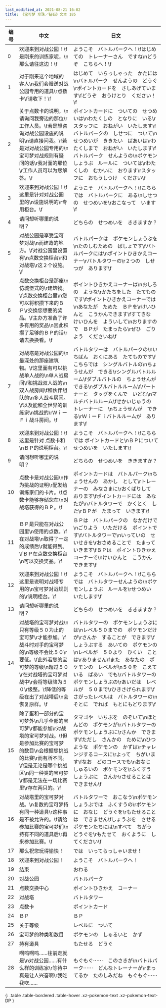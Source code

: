 ```yaml
---
last_modified_at: 2021-08-21 16:02
title: 《宝可梦 珍珠／钻石》文本 185
---
```

| 编号 | 中文 | 日文 |
| ---- | ---- | ---- |
| 0 | 欢迎来到对战公园！\f是刚来的训练家呢，\n那么请往这边！\f | ようこそ　バトルパークへ！\fはじめての　トレーナーさん　ですね\nどうぞ　こちらへ！\f |
| 1 | 对于刚来这个地域的客人\n我们会赠送对战公园专用的道具\r点数卡\f请收下！\f | はじめて　いらっしゃった　かたには\nバトルパーク　せんようの　どうぐ\rポイントカードを　さしあげています\fどうぞ　おうけとり　ください！\f |
| 2 | 关于点数卡的说明，\n请询问我旁边的那位\r工作人员。\f若是想咨询对战公园设施的说明\n请直接问我。\f若是对对战公园专用的\n宝可梦对战规则有疑问的话\r我对面的那位\r工作人员可以为您解答。\f | ポイントカードに　ついての　せつめいは\nわたくしの　となりに　いる\rスタッフに　おねがい　いたします\fバトルパークの　しせつに　ついて\nせつめいが　ききたい　ばあいは\rわたくしまで　おねがい　いたします\fバトルパーク　せんようの\nポケモンしょうぶ　ルールに　ついては\rわたくしの　むかいに　おります\rスタッフに　おもうしつけ　ください\f |
| 3 | 欢迎来到对战公园！\f这里是针对对战公园里的\n设施说明的\r专用柜台。\f | ようこそ　バトルパークへ！\fこちらでは　バトルパークに　ある\nしせつの　せつめいを\rおこなって　います\f |
| 4 | 请问想听哪里的说明？ | どちらの　せつめいを　ききますか？ |
| 5 | 对战公园是享受宝可梦对战\n而建造的地方。\f对战公园里设置有\n点数交换柜台\r和对战塔\r这２个设施。\f | バトルパークは　ポケモンしょうぶを\nたのしむための　ばしょです\fバトルパークには\nポイントひきかえコーナー\rバトルタワーの\r２つの　しせつが　あります\f |
| 6 | 点数交换柜台是那座\n仿城堡式的\r建筑物。\f点数交换柜台里\n您可以将积攒下来的ＢＰ\r交换您想要的奖品。\f主办方准备了许多有用的奖品\n因此积攒了足够的ＢＰ的话\r请去换换看。\f | ポイントひきかえコーナーは\nおしろの　ような\rかたちをした　たてものです\fポイントひきかえコーナーでは\nあなたが　ためた　ＢＰを\rけいひんと　こうかんできます\fすてきな　けいひんを　よういして\nおりますので　ＢＰが　たまったら\rぜひ　ごりよう　くださいね\f |
| 7 | 对战塔是对战公园的\n最深处的那座建筑物。\f这里面有可以挑战单人战的\n单人战房间\f和挑战双人战的\n双人战房间\f和伙伴组队的\n多人战斗房间。\f以及能和全世界的训练家\n挑战的\rＷｉーＦｉ战斗房间。\f | バトルタワーは　バトルパークの\nいちばん　おくにある　たてものです\fこちらでは　シングルバトルの\nちょうせんが　できる\rシングルバトルルーム\fダブルバトルの　ちょうせんが　できる\nダブルバトルルーム\fパートナーと　タッグをくんで　いどむ\nマルチバトルルーム\fせかいじゅうの　トレーナーに　\nちょうせんが　できる\rＷｉーＦｉバトルルームが　あります\f |
| 8 | 欢迎来到对战公园！\f这里是针对 点数卡和\nＢＰ的说明柜台。\f | ようこそ　バトルパークへ！\fこちらでは ポイントカードと\nＢＰについて　せつめいを　いたします\f |
| 9 | 请问想听哪里的说明？ | どちらの　せつめいを　ききますか？ |
| 10 | 点数卡是对战公园\n作为挑战的证明\r配发给训练家们的卡片。\f点数卡能够存储您在\n对战塔获得的ＢＰ。\f | ポイントカードは　バトルパーク\nちょうせんの　あかし　として\rトレーナーの　みなさまに\rおくばりして　おります\fポイントカードには　あなたが\nバトルタワーで　かくとく　した\rＢＰが　たまって　いきます\f |
| 11 | ＢＰ是只能在对战公园里\n使用的点数。\f在对战塔\n取得了一定的成绩后\r就能得到。\fＢＰ在点数交换柜台\n可以交换奖品。\f | ＢＰは　バトルパークの　なかだけで\nごりよう　いただける　ポイントです\fバトルタワーで\nいっていの　せいせきを\rおさめることで　たまって　いきます\fＢＰは　ポイントひきかえコーナーで\nけいひんと　こうかん　できます\f |
| 12 | 欢迎来到对战公园！\f这里是说明对战塔专用的\n宝可梦对战规则的\r说明柜台。\f | ようこそ　バトルパークへ！\fこちらでは　バトルタワーせんようの\nポケモンしょうぶ　ルールを\rせつめい　いたします\f |
| 13 | 请问想听哪里的说明？ | どちらの　せつめいを　ききますか？ |
| 14 | 对战塔的宝可梦对战\n只有等级５０为止的宝可梦\r才能参加。\f战斗时对手的宝可梦的\n等级不会比５０\r要低。\f此外若您的宝可梦的等级\n超过５０\r在对战塔的宝可梦对战中\r会将等级降为５０\r级整。\f降低的等级在出了对战塔后\n会恢复原样。\f | バトルタワーの　ポケモンしょうぶには\nレベル５０までの　ポケモンだけが\rさんか　することが　できます\fしょうぶする　あいての　ポケモンの\nレベルが　５０より　ひくい　ことは\rありません\fまた　あなたの　ポケモンの　レベルが\n５０を　こえている　ばあい　でも\rバトルタワーの　ポケモンしょうぶの\rあいだは　レベルが　５０まで\rひきさげられます\fさがったレベルは　バトルタワーの\nそとに　でれば　もとにもどります\f |
| 15 | 除了蛋和一部分的宝可梦外\n几乎全部的宝可梦\r都能参加\r对战塔的宝可梦对战。\f但是参加比赛的宝可梦的数目\n会根据您挑战的比赛\r而有所不同。\f但是无论是哪个挑战区\n同一种类的宝可梦\r都是无法在一场比赛里\r存在两只的。\f | タマゴや　いちぶを　のぞいて\nほとんどの　ポケモンが\rバトルタワーの　ポケモンしょうぶに\rさんか　できます\fただし　さんかの　ために\nひつような　ポケモンの　かずは\rチャレンジするコースに\rよって　ちがいます\fなお　どのコースでも\nおなじ　しゅるいの　ポケモンを\rふくすう　しょうぶに　さんか\rさせることは　できません\f |
| 16 | 对战塔里的宝可梦对战。\n复数的宝可梦持有同一种道具\r这种事是不被允许的。\f请给参加比赛的宝可梦们\n持有不同的道具后\r再来参加比赛。\f | バトルタワーで　おこなう\nポケモンしょうぶでは　ふくすうの\rポケモンに　おなじ　どうぐを\rもたせることは　できません\fしょうぶを　させる　ポケモンたちには\nすべて　ちがう　どうぐを\rもたせて　おくように　してください\f |
| 17 | 那么祝您玩得愉快！ | では　いってらっしゃいませ！ |
| 18 | 欢迎来到对战公园！ | ようこそ　バトルパークへ！ |
| 19 | 结束 | おわる |
| 20 | 对战公园 | バトルパーク |
| 21 | 点数交换中心 | ポイントひきかえ　コーナー |
| 22 | 对战塔 | バトルタワー |
| 23 | 点数卡 | ポイントカード |
| 24 | ＢＰ | ＢＰ |
| 25 | 关于等级 | レベルに　ついて |
| 26 | 宝可梦的种类和数目 | ポケモンの　しゅるいと　かず |
| 27 | 持有道具 | もたせる　どうぐ |
| 28 | 啊呜啊呜……往前走就是\n对战公园……有什么样的训练家\r等待中真是让人兴奋啊\r我吃我吃…… | もぐもぐ⋯⋯　このさきが\nバトルパーク⋯⋯　どんなトレーナーが\rまってるか　たのしみだね　もぐもぐ⋯⋯ |
{: .table .table-bordered .table-hover .xz-pokemon-text .xz-pokemon-text-DP }
